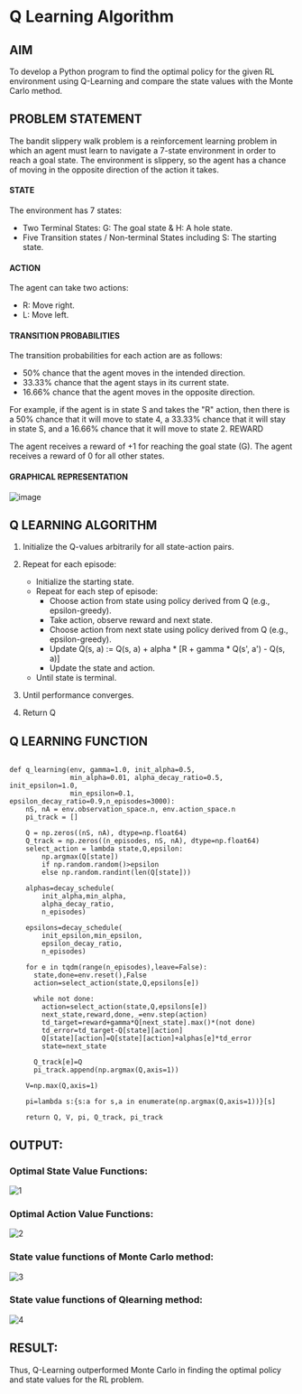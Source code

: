 # Q Learning Algorithm


## AIM
To develop a Python program to find the optimal policy for the given RL environment using Q-Learning and compare the state values with the Monte Carlo method.

## PROBLEM STATEMENT
The bandit slippery walk problem is a reinforcement learning problem in which an agent must learn to navigate a 7-state environment in order to reach a goal state. The environment is slippery, so the agent has a chance of moving in the opposite direction of the action it takes.
#### STATE

The environment has 7 states:

*    Two Terminal States: G: The goal state & H: A hole state.
*    Five Transition states / Non-terminal States including S: The starting state.

#### ACTION

The agent can take two actions:

*    R: Move right.
*    L: Move left.

#### TRANSITION PROBABILITIES

The transition probabilities for each action are as follows:

*    50% chance that the agent moves in the intended direction.
*    33.33% chance that the agent stays in its current state.
*    16.66% chance that the agent moves in the opposite direction.

For example, if the agent is in state S and takes the "R" action, then there is a 50% chance that it will move to state 4, a 33.33% chance that it will stay in state S, and a 16.66% chance that it will move to state 2.
REWARD

The agent receives a reward of +1 for reaching the goal state (G). The agent receives a reward of 0 for all other states.
#### GRAPHICAL REPRESENTATION
![image](https://github.com/HariniBaskar/q-learning/assets/93427253/c11ab0d5-aff9-4dca-985d-4e27df850011)

## Q LEARNING ALGORITHM
1. Initialize the Q-values arbitrarily for all state-action pairs.
2. Repeat for each episode:

   *  Initialize the starting state.
   *  Repeat for each step of episode:
        * Choose action from state using policy derived from Q (e.g., epsilon-greedy).
        * Take action, observe reward and next state.
        * Choose action from next state using policy derived from Q (e.g., epsilon-greedy).
        * Update Q(s, a) := Q(s, a) + alpha * [R + gamma * Q(s', a') - Q(s, a)]
        * Update the state and action.
   * Until state is terminal.

3. Until performance converges.
4. Return Q

## Q LEARNING FUNCTION
```

def q_learning(env, gamma=1.0, init_alpha=0.5,
               min_alpha=0.01, alpha_decay_ratio=0.5, init_epsilon=1.0,
               min_epsilon=0.1, epsilon_decay_ratio=0.9,n_episodes=3000):
    nS, nA = env.observation_space.n, env.action_space.n
    pi_track = []
    
    Q = np.zeros((nS, nA), dtype=np.float64)
    Q_track = np.zeros((n_episodes, nS, nA), dtype=np.float64)
    select_action = lambda state,Q,epsilon: 
    	np.argmax(Q[state]) 
        if np.random.random()>epsilon 
        else np.random.randint(len(Q[state]))

    alphas=decay_schedule(
        init_alpha,min_alpha,
        alpha_decay_ratio,
        n_episodes)
    
    epsilons=decay_schedule(
        init_epsilon,min_epsilon,
        epsilon_decay_ratio,
        n_episodes)
    
    for e in tqdm(range(n_episodes),leave=False):
      state,done=env.reset(),False
      action=select_action(state,Q,epsilons[e])

      while not done:
        action=select_action(state,Q,epsilons[e])
        next_state,reward,done,_=env.step(action)
        td_target=reward+gamma*Q[next_state].max()*(not done)
        td_error=td_target-Q[state][action]
        Q[state][action]=Q[state][action]+alphas[e]*td_error
        state=next_state

      Q_track[e]=Q
      pi_track.append(np.argmax(Q,axis=1))

    V=np.max(Q,axis=1)

    pi=lambda s:{s:a for s,a in enumerate(np.argmax(Q,axis=1))}[s]

    return Q, V, pi, Q_track, pi_track
```

## OUTPUT:
### Optimal State Value Functions:
![1](https://github.com/Kishore00007/q-learning/assets/94233985/daf7e8dc-9f97-43ca-9e3d-3295230c5e0d)



### Optimal Action Value Functions:
![2](https://github.com/Kishore00007/q-learning/assets/94233985/95a41ffb-5ed7-44ed-af5b-adbb1292c6b2)


### State value functions of Monte Carlo method:
![3](https://github.com/Kishore00007/q-learning/assets/94233985/2cd8715e-d3c0-496f-9f39-64431293dc08)


### State value functions of Qlearning method:
![4](https://github.com/Kishore00007/q-learning/assets/94233985/7d55b6ec-2eac-4adc-8abf-9b68331a1780)


## RESULT:
Thus, Q-Learning outperformed Monte Carlo in finding the optimal policy and state values for the RL problem.
